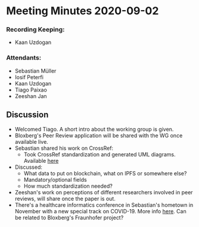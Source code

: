 # Meeting Minutes 2020-09-02

### Recording Keeping: 
- Kaan Uzdogan

### Attendants:
- Sebastian Müller
- Iosif Peterfi 
- Kaan Uzdogan
- Tiago Paixao
- Zeeshan Jan

## Discussion 
- Welcomed Tiago. A short intro about the working group is given.
- Bloxberg's Peer Review application will be shared with the WG once available live.
- Sebastian shared his work on CrossRef:
  - Took CrossRef standardization and generated UML diagrams. Available [here](https://github.com/semuelle/crossref-java)
- Discussed:
  - What data to put on blockchain, what on IPFS or somewhere else?
  - Mandatory/optional fields
  - How much standardization needed?
- Zeeshan's work on perceptions of different researchers involved in peer reviews, will share once the paper is out.
- There's a healthcare informatics conference in Sebastian's hometown in November with a new special track on COVID-19. More info [here](https://ichi2020.de/program/special-session-on-covid-19/).
Can be related to Bloxberg's Fraunhofer project? 
